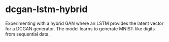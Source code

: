 # dcgan-lstm-hybrid
Experimenting with a hybrid GAN where an LSTM provides the latent vector for a DCGAN generator. The model learns to generate MNIST-like digits from sequential data.
